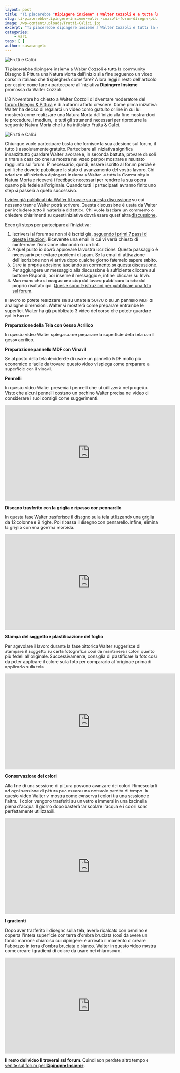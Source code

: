 ```yaml
---
layout: post
title: "Ti piacerebbe "Dipingere insieme" a Walter Cozzoli e a tutta la community Disegno & Pittura una bella Natura Morta?"
slug: ti-piacerebbe-dipingere-insieme-walter-cozzoli-forum-disegno-pittura
image: /wp-content/uploads/Frutti-Calici.jpg
excerpt: "Ti piacerebbe dipingere insieme a Walter Cozzoli e tutta la community Disegno &amp; Pittura una Natura Morta dall&#039;inizio alla fine seguendo un video corso."
categories:
    - vari
tags: [ ]
author: sasadangelo
---
```


![Frutti e Calici](https://www.disegnoepittura.it/wp-content/uploads/Frutti-Calici.jpg "Frutti e Calici")

Ti piacerebbe dipingere insieme a Walter Cozzoli e tutta la community Disegno & Pittura una Natura Morta dall'inizio alla fine seguendo un video corso in italiano che ti spiegherà come fare? Allora leggi il resto dell'articolo per capire come fare a partecipare all'iniziativa **Dipingere Insieme** promossa da Walter Cozzoli.

L'8 Novembre ho chiesto a Walter Cozzoli di diventare moderatore del [forum Disegno & Pittura](http://forum.disegnoepittura.it) e di aiutarmi a farlo crescere. Come prima iniziativa Walter ha deciso di regalarci un video corso gratuito online in cui lui mostrerà come realizzare una Natura Morta dall'inizio alla fine mostrandoci le procedure, i medium,  e tutti gli strumenti necessari per riprodurre la seguente Natura Morta che lui ha intitolato Frutta & Calici.

![Frutti e Calici](https://www.disegnoepittura.it/wp-content/uploads/Frutti-Calici.jpg "Frutti e Calici")

Chiunque vuole partecipare basta che fornisce la sua adesione sul forum, il tutto è assolutamente gratuito. Partecipare all'iniziativa significa innanzittutto guardare Walter lavorare e, in seconda battuta, provare da soli a rifare a casa ciò che lui mostra nei video per poi mostrare il risultato raggiunto sul forum. E' necessario, quindi, essere iscritto al forum perché è poi lì che dovrete pubblicare lo stato di avanzamento del vostro lavoro. Chi aderisce all'iniziativa dipingerà insieme a Walter  e tutta la Community la Natura Morta e riceverà i feedback necessari per rendere la sua opera quanto più fedele all'originale. Quando tutti i partecipanti avranno finito uno step si passerà a quello successivo.

[I video già pubblicati da Walter li trovate su questa discussione](http://forum.disegnoepittura.it/viewtopic.php?f=5&t=481) su cui nessuno tranne Walter potrà scrivere. Questa discussione è usata da Walter per includere tutto il materiale didattico. Chi vuole lasciare un commento o chiedere chiarimenti su quest'iniziativa dovrà usare quest'altra [discussione](http://forum.disegnoepittura.it/viewtopic.php?f=5&t=477).

Ecco gli steps per partecipare all'iniziativa:

1. Iscriversi al forum se non si è iscritti già, [seguendo i primi 7 passi di queste istruzioni](http://forum.disegnoepittura.it/viewtopic.php?f=2&t=642&p=14336#p14336). Riceverete una email in cui vi verrà chiesto di confermare l'iscrizione cliccando su un link.
2. A quel punto io dovrò approvare la vostra iscrizione. Questo passaggio è necessario per evitare problemi di spam. Se la email di attivazione dell'iscrizione non vi arriva dopo qualche giorno fatemelo sapere subito.
3. Dare la propria adesione [lasciando un commento su questa discussione](http://forum.disegnoepittura.it/viewtopic.php?f=5&t=477). Per aggiungere un messaggio alla discussione è sufficiente cliccare sul bottone Rispondi, poi inserire il messaggio e, infine, cliccare su Invia.
4. Man mano che si esegue uno step del lavoro pubblicare la foto del proprio risultato qui. [Queste sono le istruzioni per pubblicare una foto sul forum](http://forum.disegnoepittura.it/viewtopic.php?f=2&t=642&p=14336#p14336).

Il lavoro lo potete realizzare sia su una tela 50x70 o su un pannello MDF di analoghe dimensioni. Walter vi mostrerà come preparare entrambe le superfici. Walter ha già pubblicato 3 video del corso che potete guardare qui in basso.

**Preparazione della Tela con Gesso Acrilico**

In questo video Walter spiega come preparare la superficie della tela con il gesso acrilico.

**Preparazione pannello MDF con Vinavil**

Se al posto della tela deciderete di usare un pannello MDF molto più economico e facile da trovare, questo video vi spiega come preparare la superficie con il vinavil.

**Pennelli**

In questo video Walter presenta i pennelli che lui utilizzerà nel progetto. Visto che alcuni pennelli costano un pochino Walter precisa nel video di considerare i suoi consigli come suggerimenti.

<iframe src="https://www.youtube.com/embed/UZTG_mrCotE" width="560" height="315" frameborder="0" allowfullscreen="allowfullscreen"></iframe>

**Disegno trasferito con la griglia e ripasso con pennarello**

In questa fase Walter trasferisce il disegno sulla tela utilizzando una griglia da 12 colonne e 9 righe. Poi ripassa il disegno con pennarello. Infine, elimina la griglia con una gomma morbida.

<iframe src="https://www.youtube.com/embed/MMAzVcgFaVs" width="560" height="315" frameborder="0" allowfullscreen="allowfullscreen"></iframe>

**Stampa del soggetto e plastificazione del foglio**

Per agevolare il lavoro durante la fase pittorica Walter suggerisce di stampare il soggetto su carta fotografica così da mantenere i colori quanto più fedeli all'originale. Successivamente, consiglia di plastificare la foto così da poter applicare il colore sulla foto per compararlo all'originale prima di applicarlo sulla tela.

<iframe src="https://www.youtube.com/embed/yfYB1l2jp10" width="560" height="315" frameborder="0" allowfullscreen="allowfullscreen"></iframe>

**Conservazione dei colori**

Alla fine di una sessione di pittura possono avanzare dei colori. Rimescolarli ad ogni sessione di pittura può essere una notevole perdita di tempo. In questo video Walter vi mostra come conserva i colori tra una sessione e l'altra.  I colori vengono trasferiti su un vetro e immersi in una bacinella piena d'acqua. Il giorno dopo basterà far scolare l'acqua e i colori sono perfettamente utilizzabili.

<iframe src="https://www.youtube.com/embed/Yc0FTTbr0M4" width="560" height="315" frameborder="0" allowfullscreen="allowfullscreen"></iframe>

**I gradienti**

Dopo aver trasferito il disegno sulla tela, averlo ricalcato con pennino e coperta l'intera superficie con terra d'ombra bruciata (così da avere un fondo marrone chiaro su cui dipingere) è arrivato il momento di creare l'abbozzo in terra d'ombra bruciata e bianco. Walter in questo video mostra come creare i gradienti di colore da usare nel chiaroscuro.

<iframe src="https://www.youtube.com/embed/IMYDxbXPi_E" width="560" height="315" frameborder="0" allowfullscreen="allowfullscreen"></iframe>

**Il resto dei video li troverai sul forum.** Quindi non perdete altro tempo e [venite sul forum per **Dipingere Insieme**](http://forum.disegnoepittura.it/).
